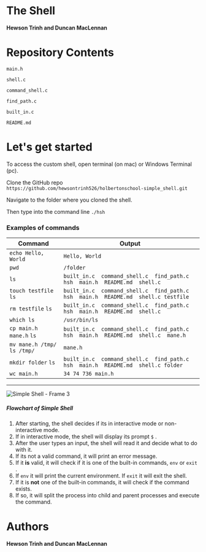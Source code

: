 # The Shell

**Hewson Trinh and Duncan MacLennan**



# Repository Contents

`main.h`

`shell.c`

`command_shell.c`

`find_path.c`

`built_in.c`

`README.md`

# Let's get started

To access the custom shell, open terminal (on mac) or Windows Terminal (pc).

Clone the GitHub repo `https://github.com/hewsontrinh526/holbertonschool-simple_shell.git`

Navigate to the folder where you cloned the shell.

Then type into the command line  `./hsh`

### Examples of commands

| Command | Output |
| --- | --- |
| `echo Hello, World` | `Hello, World`  |
| `pwd` | `/folder` |
| `ls` | `built_in.c  command_shell.c  find_path.c  hsh  main.h  README.md  shell.c` |
| `touch testfile` `ls` | `built_in.c  command_shell.c  find_path.c  hsh  main.h  README.md  shell.c testfile` |
| `rm testfile` `ls` | `built_in.c  command_shell.c  find_path.c  hsh  main.h  README.md  shell.c` |
| `which ls` | `/usr/bin/ls` |
| `cp main.h mane.h` `ls` | `built_in.c  command_shell.c  find_path.c  hsh  main.h  README.md  shell.c  mane.h` |
| `mv mane.h /tmp/` `ls /tmp/` | `mane.h` |
| `mkdir folder` `ls` | `built_in.c  command_shell.c  find_path.c  hsh  main.h  README.md  shell.c folder`  |
| `wc main.h` | `34 74 736 main.h` |

---
![Simple Shell - Frame 3](https://github.com/hewsontrinh526/holbertonschool-simple_shell/assets/135479331/688fac6a-b0b1-4f46-9e89-8d0447a61195)

##### Flowchart of Simple Shell

1. After starting, the shell decides if its in interactive mode or non-interactive mode. 
2. If in interactive mode, the shell will display its prompt `$` .
3. After the user types an input, the shell will read it and decide what to do with it.
4. If its not a valid command, it will print an error message.
5. If it **is** valid, it will check if it is one of the built-in commands, `env` or `exit` .
6. If `env` it will print the current environment. If `exit` it will exit the shell.
7. If it is ****not**** one of the built-in commands, it will check if the command exists.
8. If so, it will split the process into child and parent processes and execute the command.

# Authors

**Hewson Trinh and Duncan MacLennan**
